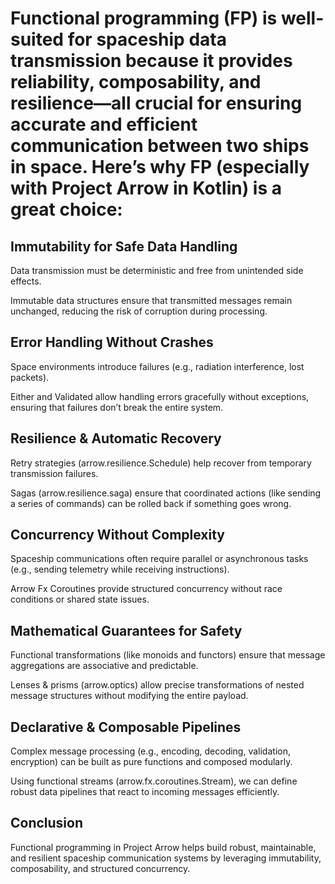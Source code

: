 # Functional programming (FP) is well-suited for spaceship data transmission because it provides reliability, composability, and resilience—all crucial for ensuring accurate and efficient communication between two ships in space. Here’s why FP (especially with Project Arrow in Kotlin) is a great choice:

## Immutability for Safe Data Handling
Data transmission must be deterministic and free from unintended side effects.


Immutable data structures ensure that transmitted messages remain unchanged, reducing the risk of corruption during processing.


## Error Handling Without Crashes
   Space environments introduce failures (e.g., radiation interference, lost packets).


Either and Validated allow handling errors gracefully without exceptions, ensuring that failures don’t break the entire system.

## Resilience & Automatic Recovery
   Retry strategies (arrow.resilience.Schedule) help recover from temporary transmission failures.


Sagas (arrow.resilience.saga) ensure that coordinated actions (like sending a series of commands) can be rolled back if something goes wrong.


## Concurrency Without Complexity
   Spaceship communications often require parallel or asynchronous tasks (e.g., sending telemetry while receiving instructions).


Arrow Fx Coroutines provide structured concurrency without race conditions or shared state issues.

## Mathematical Guarantees for Safety
   Functional transformations (like monoids and functors) ensure that message aggregations are associative and predictable.


Lenses & prisms (arrow.optics) allow precise transformations of nested message structures without modifying the entire payload.

## Declarative & Composable Pipelines
   Complex message processing (e.g., encoding, decoding, validation, encryption) can be built as pure functions and composed modularly.

Using functional streams (arrow.fx.coroutines.Stream), we can define robust data pipelines that react to incoming messages efficiently.


## Conclusion
Functional programming in Project Arrow helps build robust, maintainable, and resilient spaceship communication systems by leveraging immutability, composability, and structured concurrency.